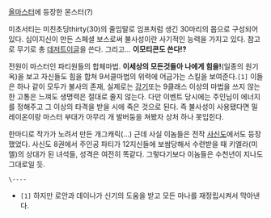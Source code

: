 [올마스터](%EC%98%AC%EB%A7%88%EC%8A%A4%ED%84%B0.md)에 등장한 몬스터(?)

미초서티는 미친초딩thirty(30)의 줄임말로 임프처럼 생긴 30마리의 몹으로 구성되어 있다. 십이지신이 만든 스페셜 보스로써 불사성이란
사기적인 능력을 가지고 있다. 참고로 무기로 총
[데저트이글](%EB%8D%B0%EC%A0%80%ED%8A%B8%EC%9D%B4%EA%B8%80.md)을 쓴다. 그리고… **이모티콘도
쓴다!?**

전원이 마스터인 파티원들의 합체마법. **이세상의 모든것들아 나에게 힘을!**(일종의 원기옥)을 보고 자신들도 힘을 합쳐 9서클마법의 위력에
어금가는 스킬을 보여준다.`[1]` 이들은 하나 같이 모두가 불사의 존재, 실제로는
[강기](%EA%B0%95%EA%B8%B0.md)또는 9클래스 이상의 마법을 쓰지 않는 한 고통은 느껴도 생명력은 절대로 줄지 않는다.
다만 이벤트 당시에는 주인님이 에너지를 정해주고 그 이상의 타격을 받을 시에 죽은 것으로 된다. 즉 불사성이 사용됐다면 밀레이온이랑 마스터
부대가 아무리 개 발버둥을 쳐봤자 상처 하나 못입힌다.

한마디로 작가가 노려서 만든 개그캐릭(…) 근데 사실 이놈들은 전작
[사신도](%EC%82%AC%EC%8B%A0%EB%8F%84.md)에서도 등장했었다. 사신도 8권에서 주인공 파티가 12지신들에
보쌈당해서 수련받을 때 키엘라(미엘)의 상대가 된 녀석들, 성격은 여전히 똑같다. 그렇다기보다 이놈들은 수천년이 지나도 그대로일 듯.

`\----`

  * `[1]` 하지만 로안과 데이나가 신기의 도움을 받고 모든 마나를 재정립시켜서 막아낸다.

